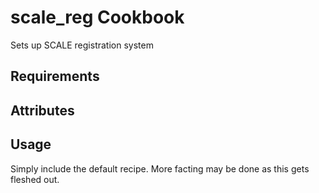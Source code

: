 # scale_reg Cookbook
Sets up SCALE registration system

## Requirements

## Attributes

## Usage
Simply include the default recipe. More facting may be done as this gets fleshed out.
